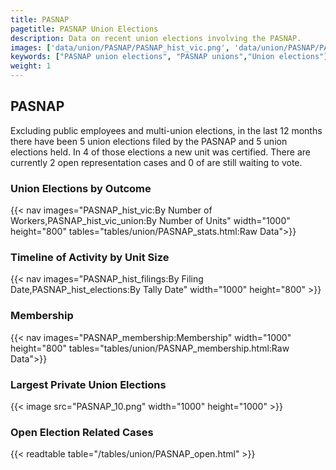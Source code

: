 ```yaml
---
title: PASNAP
pagetitle: PASNAP Union Elections
description: Data on recent union elections involving the PASNAP.
images: ['data/union/PASNAP/PASNAP_hist_vic.png', 'data/union/PASNAP/PASNAP_hist_size.png', 'data/union/PASNAP/PASNAP_10.png']
keywords: ["PASNAP union elections", "PASNAP unions","Union elections"]
weight: 1
---
```

##  PASNAP

Excluding public employees and multi-union elections, in the last 12 months there have been 5 union elections filed by the PASNAP and 5 union elections held. In 4 of those elections a new unit was certified. There are currently 2 open representation cases and 0 of are still waiting to vote.

### Union Elections by Outcome
{{< nav images="PASNAP_hist_vic:By Number of Workers,PASNAP_hist_vic_union:By Number of Units" width="1000" height="800" tables="tables/union/PASNAP_stats.html:Raw Data">}}

### Timeline of Activity by Unit Size
{{< nav images="PASNAP_hist_filings:By Filing Date,PASNAP_hist_elections:By Tally Date" width="1000" height="800" >}}

### Membership
{{< nav images="PASNAP_membership:Membership" width="1000" height="800" tables="tables/union/PASNAP_membership.html:Raw Data">}}

### Largest Private Union Elections
{{< image src="PASNAP_10.png" width="1000" height="1000"  >}}

### Open Election Related Cases
{{< readtable table="/tables/union/PASNAP_open.html" >}}

